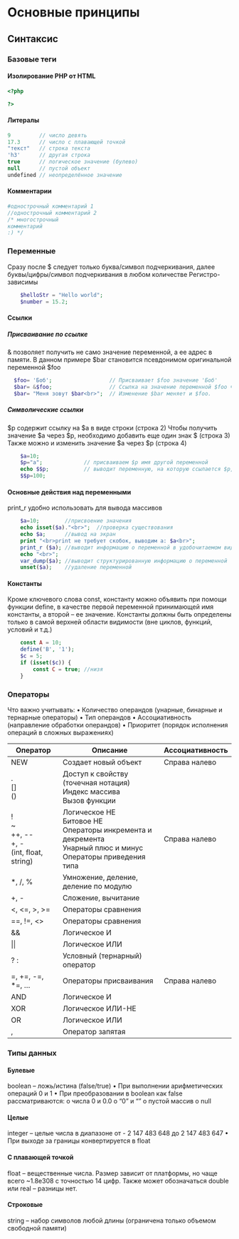 # Основные принципы
##  Синтаксис
### Базовые теги
#### Изолирование PHP от HTML
```php
<?php

?>

```

#### Литералы
```php
9         // число девять
17.3      // число с плавающей точкой
"текст"   // строка текста
'h3'      // другая строка
true      // логическое значение (булево)
null      // пустой объект
undefined // неопределённое значение
```

#### Комментарии
```php
#однострочный комментарий 1
//однострочный комментарий 2
/* многострочный
комментарий
:) */ 
```

### Переменные
Сразу после $ следует только буква/символ подчеркивания, далее буквы/цифры/символ подчеркивания в любом количестве
Регистро-зависимы

```php
    $helloStr = "Hello world";
    $number = 15.2;
```

#### Ссылки
##### Присваивание по ссылке
& позволяет получить не само значение переменной, а ее адрес в памяти.
В данном примере $bar становится псевдонимом оригинальной переменной $foo
```php
  $foo= 'Боб';                  // Присваивает $foo значение 'Боб'
  $bar= &$foo;                  // Ссылка на значение переменной $foo через $bar.
  $bar= "Меня зовут $bar<br>";  // Изменение $bar меняет и $foo.
```

##### Символические ссылки
$p содержит ссылку на $a в виде строки (строка 2)
Чтобы получить значение $a через $p, необходимо добавить еще один знак $ (строка 3)
Также можно и изменить значение $a через $p (строка 4)
```php
    $a=10;
    $p="a";             // присваиваем $p имя другой переменной
    echo $$p;           // выводит переменную, на которую ссылается $p, т. е. $a
    $$p=100;
```

#### Основные действия над переменными
print_r удобно использовать для вывода массивов

```php
    $a=10;        //присвоение значения
    echo isset($a)."<br>";  //проверка существования
    echo $a;      //вывод на экран
    print "<br>print не требует скобок, выводим a: $a<br>";
    print_r ($a); //выводит информацию о переменной в удобочитаемом виде
    echo "<br>";
    var_dump($a); //выводит структурированную информацию о переменной
    unset($a);    //удаление переменной
```


#### Константы
Кроме ключевого слова const, константу можно объявить при помощи функции define, в качестве первой переменной принимающей имя константы, а второй – ее значение.
Константы должны быть определены только в самой верхней области видимости (вне циклов, функций, условий и т.д.)

```php
    const A = 10;
    define('B', '1');
    $c = 5;
    if (isset($c)) {
        const C = true; //низя
    }
```
### Операторы
Что важно учитывать:
• Количество операндов (унарные, бинарные и тернарные операторы)
• Тип операндов
• Ассоциативность (направление обработки операндов)
• Приоритет (порядок исполнения операций в сложных выражениях)

| **Оператор**                                             | **Описание**                                                                                                                  | **Ассоциативность** |
| -------------------------------------------------------- | ----------------------------------------------------------------------------------------------------------------------------- | ------------------- |
| NEW                                                      | Создает новый объект                                                                                                          | Справа налево       |
| .  <br>[]  <br>()                                        | Доступ к свойству (точечная нотация)  <br>Индекс массива  <br>Вызов функции                                                   |                     |
| !  <br>~  <br>++, --  <br>+, -  <br>(int, float, string) | Логическое НЕ  <br>Битовое НЕ  <br>Операторы инкремента и декремента  <br>Унарный плюс и минус  <br>Операторы приведения типа | Справа налево       |
| *, /, %                                                  | Умножение, деление, деление по модулю                                                                                         |                     |
| +, -                                                     | Сложение, вычитание                                                                                                           |                     |
| <, <=, >, >=                                             | Операторы сравнения                                                                                                           |                     |
| ==, !=, <>                                               | Операторы сравнения                                                                                                           |                     |
| &&                                                       | Логическое И                                                                                                                  |                     |
| \|\|                                                     | Логическое ИЛИ                                                                                                                |                     |
| ?  :                                                     | Условный (тернарный) оператор                                                                                                 |                     |
| =, +=, -=, *=, …                                         | Операторы присваивания                                                                                                        | Справа налево       |
| AND                                                      | Логическое И                                                                                                                  |                     |
| XOR                                                      | Логическое ИЛИ-НЕ                                                                                                             |                     |
| OR                                                       | Логическое ИЛИ                                                                                                                |                     |
| ,                                                        | Оператор запятая                                                                                                              |                     |
### Типы данных
#### Булевые
boolean – ложь/истина (false/true)
• При выполнении арифметических операций 0 и 1
• При преобразовании в boolean как false рассматриваются:
o числа 0 и 0.0
o “0” и “”
o пустой массив
o null
#### Целые
integer – целые числа в диапазоне от - 2 147 483 648 до 2 147 483 647
• При выходе за границы конвертируется в float
#### С плавающей точкой
float – вещественные числа. Размер зависит от платформы, но чаще всего ~1.8e308 с точностью 14 цифр. Также может обозначаться double или real – разницы нет.
#### Строковые
string – набор символов любой длины (ограничена только объемом свободной памяти)
